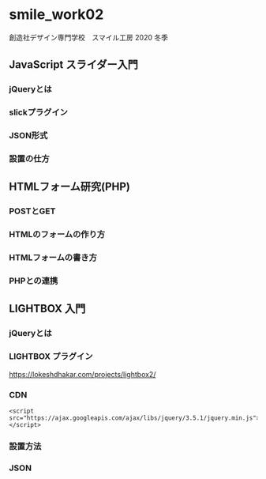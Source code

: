 # smile_work02
創造社デザイン専門学校　スマイル工房 2020 冬季

## JavaScript スライダー入門
### jQueryとは
### slickプラグイン
### JSON形式
### 設置の仕方

## HTMLフォーム研究(PHP)
### POSTとGET
### HTMLのフォームの作り方
### HTMLフォームの書き方
### PHPとの連携

## LIGHTBOX 入門
### jQueryとは
### LIGHTBOX プラグイン
https://lokeshdhakar.com/projects/lightbox2/
### CDN
```
<script src="https://ajax.googleapis.com/ajax/libs/jquery/3.5.1/jquery.min.js"></script>
```
### 設置方法
### JSON